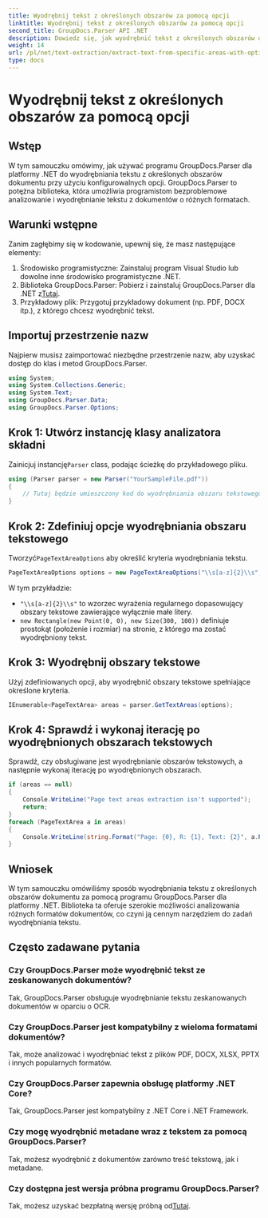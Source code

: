 ```yaml
---
title: Wyodrębnij tekst z określonych obszarów za pomocą opcji
linktitle: Wyodrębnij tekst z określonych obszarów za pomocą opcji
second_title: GroupDocs.Parser API .NET
description: Dowiedz się, jak wyodrębnić tekst z określonych obszarów dokumentów za pomocą GroupDocs.Parser dla .NET. Poznaj zaawansowane opcje wyodrębniania tekstu dzięki temu samouczkowi.
weight: 14
url: /pl/net/text-extraction/extract-text-from-specific-areas-with-options/
type: docs
---
```

# Wyodrębnij tekst z określonych obszarów za pomocą opcji

## Wstęp
W tym samouczku omówimy, jak używać programu GroupDocs.Parser dla platformy .NET do wyodrębniania tekstu z określonych obszarów dokumentu przy użyciu konfigurowalnych opcji. GroupDocs.Parser to potężna biblioteka, która umożliwia programistom bezproblemowe analizowanie i wyodrębnianie tekstu z dokumentów o różnych formatach.
## Warunki wstępne
Zanim zagłębimy się w kodowanie, upewnij się, że masz następujące elementy:
1. Środowisko programistyczne: Zainstaluj program Visual Studio lub dowolne inne środowisko programistyczne .NET.
2.  Biblioteka GroupDocs.Parser: Pobierz i zainstaluj GroupDocs.Parser dla .NET z[Tutaj](https://releases.groupdocs.com/parser/net/).
3. Przykładowy plik: Przygotuj przykładowy dokument (np. PDF, DOCX itp.), z którego chcesz wyodrębnić tekst.

## Importuj przestrzenie nazw
Najpierw musisz zaimportować niezbędne przestrzenie nazw, aby uzyskać dostęp do klas i metod GroupDocs.Parser.
```csharp
using System;
using System.Collections.Generic;
using System.Text;
using GroupDocs.Parser.Data;
using GroupDocs.Parser.Options;
```
## Krok 1: Utwórz instancję klasy analizatora składni
 Zainicjuj instancję`Parser` class, podając ścieżkę do przykładowego pliku.
```csharp
using (Parser parser = new Parser("YourSampleFile.pdf"))
{
    // Tutaj będzie umieszczony kod do wyodrębniania obszaru tekstowego
}
```
## Krok 2: Zdefiniuj opcje wyodrębniania obszaru tekstowego
 Tworzyć`PageTextAreaOptions` aby określić kryteria wyodrębniania tekstu.
```csharp
PageTextAreaOptions options = new PageTextAreaOptions("\\s[a-z]{2}\\s", new Rectangle(new Point(0, 0), new Size(300, 100)));
```
W tym przykładzie:
- `"\\s[a-z]{2}\\s"` to wzorzec wyrażenia regularnego dopasowujący obszary tekstowe zawierające wyłącznie małe litery.
- `new Rectangle(new Point(0, 0), new Size(300, 100))` definiuje prostokąt (położenie i rozmiar) na stronie, z którego ma zostać wyodrębniony tekst.
## Krok 3: Wyodrębnij obszary tekstowe
Użyj zdefiniowanych opcji, aby wyodrębnić obszary tekstowe spełniające określone kryteria.
```csharp
IEnumerable<PageTextArea> areas = parser.GetTextAreas(options);
```
## Krok 4: Sprawdź i wykonaj iterację po wyodrębnionych obszarach tekstowych
Sprawdź, czy obsługiwane jest wyodrębnianie obszarów tekstowych, a następnie wykonaj iterację po wyodrębnionych obszarach.
```csharp
if (areas == null)
{
    Console.WriteLine("Page text areas extraction isn't supported");
    return;
}
foreach (PageTextArea a in areas)
{
    Console.WriteLine(string.Format("Page: {0}, R: {1}, Text: {2}", a.Page.Index, a.Rectangle, a.Text));
}
```

## Wniosek
W tym samouczku omówiliśmy sposób wyodrębniania tekstu z określonych obszarów dokumentu za pomocą programu GroupDocs.Parser dla platformy .NET. Biblioteka ta oferuje szerokie możliwości analizowania różnych formatów dokumentów, co czyni ją cennym narzędziem do zadań wyodrębniania tekstu.

## Często zadawane pytania
### Czy GroupDocs.Parser może wyodrębnić tekst ze zeskanowanych dokumentów?
Tak, GroupDocs.Parser obsługuje wyodrębnianie tekstu zeskanowanych dokumentów w oparciu o OCR.
### Czy GroupDocs.Parser jest kompatybilny z wieloma formatami dokumentów?
Tak, może analizować i wyodrębniać tekst z plików PDF, DOCX, XLSX, PPTX i innych popularnych formatów.
### Czy GroupDocs.Parser zapewnia obsługę platformy .NET Core?
Tak, GroupDocs.Parser jest kompatybilny z .NET Core i .NET Framework.
### Czy mogę wyodrębnić metadane wraz z tekstem za pomocą GroupDocs.Parser?
Tak, możesz wyodrębnić z dokumentów zarówno treść tekstową, jak i metadane.
### Czy dostępna jest wersja próbna programu GroupDocs.Parser?
 Tak, możesz uzyskać bezpłatną wersję próbną od[Tutaj](https://releases.groupdocs.com/).